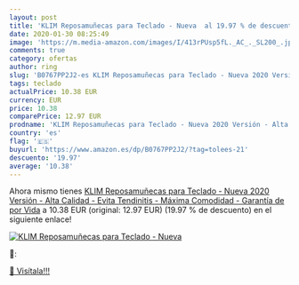 ```yaml
---
layout: post
title: 'KLIM Reposamuñecas para Teclado - Nueva  al 19.97 % de descuento'
date: 2020-01-30 08:25:49
image: 'https://m.media-amazon.com/images/I/413rPUsp5fL._AC_._SL200_.jpg'
comments: true
category: ofertas
author: ring
slug: 'B0767PP2J2-es KLIM Reposamuñecas para Teclado - Nueva 2020 Versión -...'
tags: teclado
actualPrice: 10.38 EUR
currency: EUR
price: 10.38
comparePrice: 12.97 EUR
prodname: 'KLIM Reposamuñecas para Teclado - Nueva 2020 Versión - Alta Calidad - Evita Tendinitis - Máxima Comodidad - Garantía de por Vida'
country: 'es'
flag: '🇪🇸'
buyurl: 'https://www.amazon.es/dp/B0767PP2J2/?tag=tolees-21'
descuento: '19.97'
average: '10.38'
---
```


Ahora mismo tienes [KLIM Reposamuñecas para Teclado - Nueva 2020 Versión - Alta Calidad - Evita Tendinitis - Máxima Comodidad - Garantía de por Vida](https://www.amazon.es/dp/B0767PP2J2/?tag=tolees-21) a 10.38 EUR (original: 12.97 EUR) (19.97 %  de descuento) en el siguiente enlace!

[![KLIM Reposamuñecas para Teclado - Nueva ](https://m.media-amazon.com/images/I/413rPUsp5fL._AC_._SL200_.jpg)](https://www.amazon.es/dp/B0767PP2J2/?tag=tolees-21)

🔎:


[🛒 Visítala!!!](https://www.amazon.es/dp/B0767PP2J2/?tag=tolees-21)
